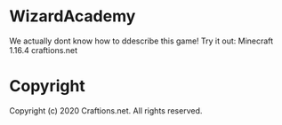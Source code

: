 # WizardAcademy
We actually dont know how to ddescribe this game! Try it out: Minecraft 1.16.4 craftions.net


# Copyright
Copyright (c) 2020 Craftions.net. All rights reserved.
